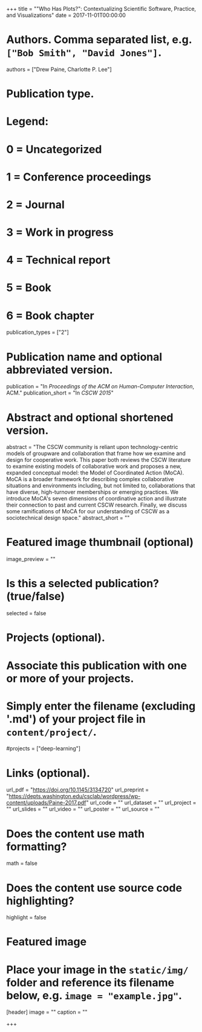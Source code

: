 +++
title = "\"Who Has Plots?\": Contextualizing Scientific Software, Practice, and Visualizations"
date = 2017-11-01T00:00:00

# Authors. Comma separated list, e.g. `["Bob Smith", "David Jones"]`.
authors = ["Drew Paine, Charlotte P. Lee"]

# Publication type.
# Legend:
# 0 = Uncategorized
# 1 = Conference proceedings
# 2 = Journal
# 3 = Work in progress
# 4 = Technical report
# 5 = Book
# 6 = Book chapter
publication_types = ["2"]

# Publication name and optional abbreviated version.
publication = "In *Proceedings of the ACM on Human-Computer Interaction*, ACM."
publication_short = "In *CSCW 2015*"

# Abstract and optional shortened version.
abstract = "The CSCW community is reliant upon technology-centric models of groupware and collaboration that frame how we examine and design for cooperative work. This paper both reviews the CSCW literature to examine existing models of collaborative work and proposes a new, expanded conceptual model: the Model of Coordinated Action (MoCA). MoCA is a broader framework for describing complex collaborative situations and environments including, but not limited to, collaborations that have diverse, high-turnover memberships or emerging practices. We introduce MoCA's seven dimensions of coordinative action and illustrate their connection to past and current CSCW research. Finally, we discuss some ramifications of MoCA for our understanding of CSCW as a sociotechnical design space."
abstract_short = ""

# Featured image thumbnail (optional)
image_preview = ""

# Is this a selected publication? (true/false)
selected = false

# Projects (optional).
#   Associate this publication with one or more of your projects.
#   Simply enter the filename (excluding '.md') of your project file in `content/project/`.
#projects = ["deep-learning"]

# Links (optional).
url_pdf = "https://doi.org/10.1145/3134720"
url_preprint = "https://depts.washington.edu/csclab/wordpress/wp-content/uploads/Paine-2017.pdf"
url_code = ""
url_dataset = ""
url_project = ""
url_slides = ""
url_video = ""
url_poster = ""
url_source = ""

# Does the content use math formatting?
math = false

# Does the content use source code highlighting?
highlight = false

# Featured image
# Place your image in the `static/img/` folder and reference its filename below, e.g. `image = "example.jpg"`.
[header]
image = ""
caption = ""

+++
